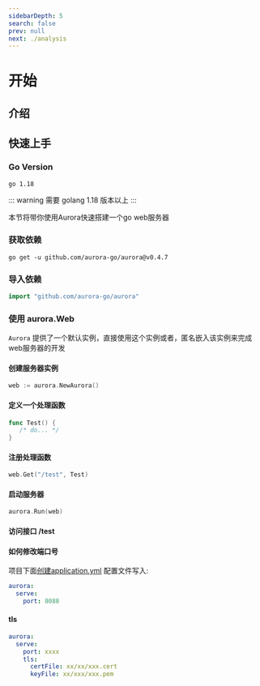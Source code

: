 ```yaml
---
sidebarDepth: 5
search: false
prev: null
next: ./analysis
---
```


# 开始

## 介绍

## 快速上手

### Go Version

```text
go 1.18
```

::: warning
需要 golang 1.18 版本以上
:::

本节将带你使用Aurora快速搭建一个go web服务器

### 获取依赖
   ```shell
   go get -u github.com/aurora-go/aurora@v0.4.7
   ```
### 导入依赖
   ```go
   import "github.com/aurora-go/aurora"
   ```
### 使用 aurora.Web <br>
   ```Aurora``` 提供了一个默认实例，直接使用这个实例或者，匿名嵌入该实例来完成web服务器的开发
   
#### 创建服务器实例
   ```go
   web := aurora.NewAurora()
   ```
#### 定义一个处理函数
```go
func Test() {
   /* do... */
}
```
#### 注册处理函数
```go
web.Get("/test", Test)
```
#### 启动服务器
```go
aurora.Run(web)
```
#### 访问接口 /test

#### 如何修改端口号
项目下面[创建application.yml](/start/config.html) 配置文件写入:
```yml
aurora:
  serve:
    port: 8088
```

#### tls
```yml
aurora:
  serve:
    port: xxxx
    tls:
      certFile: xx/xx/xxx.cert
      keyFile: xx/xxx/xxx.pem
```

